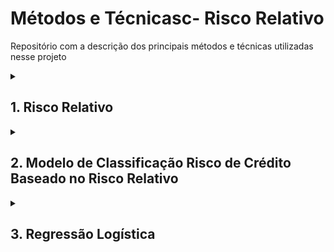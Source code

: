 # Métodos e Técnicasc- Risco Relativo
Repositório com a descrição dos principais métodos e técnicas utilizadas nesse projeto

<details>

<summary> <h2> 1. Risco Relativo </h2></summary>

Para o caso desse projeto, será analisado se, por exemplo, para uma variável como a idade, uma determinada faixa etária apresenta maior risco de inadimplência que outra, identificando se certos grupos são mais propensos a não cumprir com suas obrigações financeiras.  Esses grupos são os quartis da amostra, segmentados previamente como mostrado em **Cálculo dos quartis**: 

<details> <summary> <h4> Cálculo dos quartis </h4>  - Clique em ▶ para ver os detalhes </summary> 

****

Aqui, foi obtida a segmentação das seguintes variáveis em quartis:

**age | last_month_salary | number_dependents | total_loan | total_90_days_overdue | using lines not secured personal assets | debt_ratio**

O código utilizado para a segmentação foi o seguinte:

```sql
  SELECT *,
    NTILE(4) OVER (ORDER BY age) AS age_quartiles,
    NTILE(4) OVER (ORDER BY last_month) AS last_month_quartiles,
    NTILE(4) OVER (ORDER BY number_dependents) AS number_dependents_quartiles,
    NTILE(4) OVER (ORDER BY total_loan) AS total_loan_quartiles,
    NTILE(4) OVER (ORDER BY total_90_days_overdue) AS total_90_days_overdue_quartiles,
    NTILE(4) OVER (ORDER BY total_lines) AS total_lines_quartiles,
    NTILE(4) OVER (ORDER BY debt_ratio) AS debt_ratio_quartiles
  FROM `dados_proj3.proj3_unified_table2`
```
</details>

O cálculo do risco relativo será feito para cada quartil, conforme a fórmula:

$$𝑅𝑅_{Q_n}= \frac{\tau_{Q_n}}{\tau_{Q_x, Q_y, Q_z}}$$

Onde, 

$\tau_{Q_n}$ é a taxa de inadimplência do quartil *n*

$\tau_{Q_x, Q_y, Q_z}$ é a taxa de inadimplência dos outros quartis.

Para o cálculo de Risco Relativo no Big Query, foi utilizado o seguinte raciocínio:

$\tau_{Q_1}$ é calculado como a média da variável *default_flag* no quartil *n*. Como a variável *default_flag* tem valor 1 para inadimplentes e 0 para adimplentes, a soma dessa variável dentro do quartil 1, dividida pelo número de observações no quartil, nos dá a taxa de inadimplência para aquele grupo:

$$\tau_{Q_n}= media(\textup{default flag(Qn)})$$

e

$$\tau_{Q_x, Q_y, Q_z}= \frac{\sum (\textup{default flag}) - \Sigma (\textup{default flag (Qn)})}{N-N_{Qn}}$$

Onde,

- $\sum (\textup{default flag})$ é a soma total dos valores da variável default_flag.
- $\Sigma (\textup{default flag (Qn)}$ é a soma dos valores da variável default_flag no quartil n.
- $N$ é o número total de observações na amostra.
- $N_{Qn}$ é o número de observações no quartil *n*.

Esse cálculo nos permitirá comparar a taxa de inadimplência do quartil n com os outros quartis, ajudando a identificar se existe um grupo de cada variável com maior risco de inadimplência.

O risco relativo e a classificação dos grupos foram feitas em um mesmo código e será melhor detalhado abaixo:

```sql
-- Dividindo os dados em quartis com NTILE
WITH quartiles_table AS (
  SELECT *,
    NTILE(4) OVER (ORDER BY age) AS age_quartiles,
    NTILE(4) OVER (ORDER BY last_month) AS last_month_quartiles,
    NTILE(4) OVER (ORDER BY number_dependents) AS number_dependents_quartiles,
    NTILE(4) OVER (ORDER BY total_loan) AS total_loan_quartiles,
    NTILE(4) OVER (ORDER BY total_90_days_overdue) AS total_90_days_overdue_quartiles,
    NTILE(4) OVER (ORDER BY total_lines) AS total_lines_quartiles,
    NTILE(4) OVER (ORDER BY debt_ratio) AS debt_ratio_quartiles
  FROM `dados_proj3.proj3_unified_table2`
),

total_measurements AS (
  SELECT
    SUM(default_flag) AS sum_default,
    COUNT(*) AS total
  FROM quartiles_table
),

age_relative_risks AS (
  SELECT
    age_quartiles AS quartile,
    min(age) AS lower_age,
    max(age) AS upper_age,
    AVG(default_flag) / ((total_measurements.sum_default - SUM(default_flag)) / (total_measurements.total - COUNT(*))) AS relative_risk
  FROM quartiles_table, total_measurements
  GROUP BY age_quartiles, total_measurements.sum_default, total_measurements.total
),

last_month_relative_risks AS (
  SELECT
    last_month_quartiles AS quartile,
    min(last_month) AS lower_last_month,
    max(last_month) AS upper_last_month,
    AVG(default_flag) / ((total_measurements.sum_default - SUM(default_flag)) / (total_measurements.total - COUNT(*))) AS relative_risk
  FROM quartiles_table, total_measurements
  GROUP BY last_month_quartiles, total_measurements.sum_default, total_measurements.total
),

number_dependents_relative_risks AS (
  SELECT
    number_dependents_quartiles AS quartile,
    min(number_dependents) AS lower_number_dependents,
    max(number_dependents) AS upper_number_dependents,
    AVG(default_flag) / ((total_measurements.sum_default - SUM(default_flag)) / (total_measurements.total - COUNT(*))) AS relative_risk
  FROM quartiles_table, total_measurements
  GROUP BY number_dependents_quartiles, total_measurements.sum_default, total_measurements.total
),

total_loan_relative_risks AS (
  SELECT
    total_loan_quartiles AS quartile,
    min(total_loan) AS lower_total_loan,
    max(total_loan) AS upper_total_loan,
    AVG(default_flag) / ((total_measurements.sum_default - SUM(default_flag)) / (total_measurements.total - COUNT(*))) AS relative_risk
  FROM quartiles_table, total_measurements
  GROUP BY total_loan_quartiles, total_measurements.sum_default, total_measurements.total
),

total_90_days_overdue_relative_risks AS (
  SELECT
    total_90_days_overdue_quartiles AS quartile,
    min(total_90_days_overdue) AS lower_total_90_days_overdue,
    max(total_90_days_overdue) AS upper_total_90_days_overdue,
    AVG(default_flag) / ((total_measurements.sum_default - SUM(default_flag)) / (total_measurements.total - COUNT(*))) AS relative_risk
  FROM quartiles_table, total_measurements
  GROUP BY total_90_days_overdue_quartiles, total_measurements.sum_default, total_measurements.total
),

total_lines_relative_risks AS (
  SELECT
    total_lines_quartiles AS quartile,
    min(total_lines) AS lower_total_lines,
    max(total_lines) AS upper_total_lines,
    AVG(default_flag) / ((total_measurements.sum_default - SUM(default_flag)) / (total_measurements.total - COUNT(*))) AS relative_risk
  FROM quartiles_table, total_measurements
  GROUP BY total_lines_quartiles, total_measurements.sum_default, total_measurements.total
),

debt_ratio_relative_risks AS (
  SELECT
    debt_ratio_quartiles AS quartile,
    min(debt_ratio) AS lower_debt_ratio,
    max(debt_ratio) AS upper_debt_ratio,
    AVG(default_flag) / ((total_measurements.sum_default - SUM(default_flag)) / (total_measurements.total - COUNT(*))) AS relative_risk
  FROM quartiles_table, total_measurements
  GROUP BY debt_ratio_quartiles, total_measurements.sum_default, total_measurements.total
)

SELECT 
  a.quartile AS quartiles,
  a.relative_risk AS age_relative_risk,
  a.lower_age,
  a.upper_age,
  CASE
    WHEN a.relative_risk < 1 THEN 'Grupo que não apresenta risco'
    WHEN a.relative_risk > 1 THEN 'Grupo de Risco'
  END AS age_classification,

  b.relative_risk AS last_month_relative_risk,
  b.lower_last_month,
  b.upper_last_month,
  CASE
    WHEN b.relative_risk < 1 THEN 'Grupo que não apresenta risco'
    WHEN b.relative_risk > 1 THEN 'Grupo de Risco'
  END AS last_month_classification,

  c.relative_risk AS number_dependents_relative_risk,
  c.lower_number_dependents,
  c.upper_number_dependents,
  CASE
    WHEN c.relative_risk < 1 THEN 'Grupo que não apresenta risco'
    WHEN c.relative_risk > 1 THEN 'Grupo de Risco'
  END AS number_dependents_classification,

  d.relative_risk AS total_loan_relative_risk,
  d.lower_total_loan,
  d.upper_total_loan,
  CASE
    WHEN d.relative_risk < 1 THEN 'Grupo que não apresenta risco'
    WHEN d.relative_risk > 1 THEN 'Grupo de Risco'
  END AS total_loan_classification,
  
  e.relative_risk AS total_90_days_overdue_relative_risk,
  e.lower_total_90_days_overdue,
  e.upper_total_90_days_overdue,
  CASE
    WHEN e.relative_risk < 1 THEN 'Grupo que não apresenta risco'
    WHEN e.relative_risk > 1 THEN 'Grupo de Risco'
  END AS total_90_days_overdue_classification,

  f.relative_risk AS total_lines_relative_risk,
  f.lower_total_lines,
  f.upper_total_lines,
  CASE
    WHEN f.relative_risk < 1 THEN 'Grupo que não apresenta risco'
    WHEN f.relative_risk > 1 THEN 'Grupo de Risco'
  END AS total_lines_classification,
  
  g.relative_risk AS debt_ratio_relative_risk,
  g.lower_debt_ratio,
  g.upper_debt_ratio,
  CASE
    WHEN g.relative_risk < 1 THEN 'Grupo que não apresenta risco'
    WHEN g.relative_risk > 1 THEN 'Grupo de Risco'
  END AS debt_ratio_classification

FROM 
  age_relative_risks a
  JOIN last_month_relative_risks b ON a.quartile = b.quartile
  JOIN number_dependents_relative_risks c ON a.quartile = c.quartile
  JOIN total_loan_relative_risks d ON a.quartile = d.quartile
  JOIN total_90_days_overdue_relative_risks e ON a.quartile = e.quartile
  JOIN total_lines_relative_risks f ON a.quartile = f.quartile
  JOIN debt_ratio_relative_risks g ON a.quartile = g.quartile
ORDER BY a.quartile;

```

Embaixo, detalho as tabelas auxiliares feitas e o que elas representam:

**quartiles_table:**

Nessa tabela foi obtida a segmentação em quartis das oito variáveis (**age | last_month_salary | number_dependents | total_loan | total_90_days_overdue | using lines not secured personal assets | debt_ratio).**

**total_measurements:**

Nessa tabela, foi feita a soma da variável default_flag ( $\sum (\textup{default flag})$ ) e a contagem do total de linhas da tabela unificada (Para o cálculo de $N$ ). 

```sql
total_measurements AS (
  SELECT
    SUM(default_flag) AS sum_default,
    COUNT(*) AS total
  FROM quartiles_table
),
```

Onde,

`SUM(default_flag) AS sum_default` é $\sum (\textup{default flag})$

COUNT(*) AS total é $N$

***variável*_risks:**

Foram construídas um total de oito tabelas auxiliares, uma para cada variável para o cálculo do risco relativo de cada quartil. Ex.:

```sql
age_relative_risks AS (
  SELECT
    age_quartiles AS quartile,
    a.lower_age,
	  a.upper_age,
    AVG(default_flag) / ((total_measurements.sum_default - SUM(default_flag)) / (total_measurements.total - COUNT(*))) AS relative_risk
  FROM quartiles_table, total_measurements
  GROUP BY age_quartiles, total_measurements.sum_default, total_measurements.total
),
```

Onde,

- `AVG(default_flag)` é $\tau_{Q_n}= media(\textup{default flag(Qn)})$
- `((total_measurements.sum_default - SUM(default_flag)) / (total_measurements.total - COUNT(*)))` é $\tau_{Q_x, Q_y, Q_z}$
- `AVG(default_flag) / ((total_measurements.sum_default - SUM(default_flag)) / (total_measurements.total - COUNT(*))) AS relative_risk` é $RR$

No final, foram agrupadas todas as tabelas pelos quartiles de cada um, usando o comando JOIN e os $RR$ de cada variável foi classificado de acordo com essa tabela:

| RR | Interpretação |
| --- | --- |
| =1 | ausência de associação |
| <1 | fator de proteção |
| >1 | fator de risco |

Usando o comando CASE. Ex:

```sql
  CASE
    WHEN a.relative_risk < 1 THEN 'Sem Risco de Inadimplência'
    WHEN a.relative_risk > 1 THEN 'Risco de Inadimplência'
  END AS age_classification,
```
**Tabela com a segmentação dos grupos de acordo com cada variável:
| quartis | last_month relative_risk | last_month (min) | last_month (max) | last_month classification | number_dependents relative_risk | number_dependents (min) | number_dependents (max) | number_dependents classification | total_lines relative_risk | total_lines (min) | total_lines (max) | total_lines classification | debt_ratio relative_risk | debt_ratio (min) | debt_ratio (max) | debt_ratio classification |
| --- | --- | --- | --- | --- | --- | --- | --- | --- | --- | --- | --- | --- | --- | --- | --- | --- |
| 1 | 1,949529054 | 0 | R$3944,00 | Risco de Inadimplência | 0,658798838 | 0 | 0 | Sem Risco de Inadimplência | 0,039086483 | 0 | 0,028829832 | Sem Risco de Inadimplência | 0,746959956 | 0 | 0,181105577 | Sem Risco de Inadimplência |
| 2 | 0,961747393 | R$3947,00 | R$5400,00 | Sem Risco de Inadimplência | 0,769668123 | 0 | 0 | Sem Risco de Inadimplência | 0,004830737 | 0,028830012 | 0,144361012 | Sem Risco de Inadimplência | 0,823739618 | 0,181122062 | 0,369246406 | Sem Risco de Inadimplência |
| 3 | 0,987142489 | R$5400,00 | R$7495,00 | Sem Risco de Inadimplência | 1,101057634 | 0 | 1 | Risco de Inadimplência | 0,146706137 | 0,144373673 | 0,529282357 | Sem Risco de Inadimplência | 1,453406147 | 0,369278625 | 0,881271543 | Risco de Inadimplência |
| 4 | 0,392771434 | R$7495,00 | R$1560100,00 | Sem Risco de Inadimplência | 1,596238587 | 1 | 13 | Risco de Inadimplência | 46,1104476 | 0,52937284 | 22000 | Risco de Inadimplência | 1,047840157 | 0,881365417 | 307001 | Risco de Inadimplência |
</details>

<details> <summary> <h2>2. Modelo de Classificação Risco de Crédito Baseado no Risco Relativo </h2> </summary>

### Classificação com base nos Scores

Aqui, o objetivo é classificar os clientes como  “Mau pagador” e “Bom pagador”  de acordo com todas as variáveis disponíveis no banco de dados. Essa classificação, tem como propósito modelar meu banco de dados para que se possa avaliar futuros clientes de acordo com as diferentes variáveis do meu modelo.

Afim de obter essa classificação, as categorias “Mau pagador” e “Bom pagador” de cada uma das 7 variáveis foi convertida em variáveis Dummies:

- Mau pagador = 1
- Bom pagador = 0

Parte do código, somente com as classificações:

```sql
SELECT 
  a.user_id,
  a.default_flag,
  h.relative_risk AS age_relative_risk,
  a.age_quartiles,
  h.lower_age,
  h.upper_age,
  CASE
    WHEN h.relative_risk < 1 THEN 0 ELSE 1
  END AS age_risk_dummy,

  b.relative_risk AS last_month_relative_risk,
  a.last_month_quartiles,
  b.lower_last_month,
  b.upper_last_month,
  CASE
    WHEN b.relative_risk < 1 THEN 0 ELSE 1
  END AS last_month_risk_dummy,

  c.relative_risk AS number_dependents_relative_risk,
  a.number_dependents_quartiles,
  c.lower_number_dependents,
  c.upper_number_dependents,
  CASE
    WHEN c.relative_risk < 1 THEN 0 ELSE 1
  END AS number_dependents_risk_dummy,

  d.relative_risk AS total_loan_relative_risk,
  a.total_loan_quartiles,
  d.lower_total_loan,
  d.upper_total_loan,
  CASE
    WHEN d.relative_risk < 1 THEN 0 ELSE 1
  END AS total_loan_risk_dummy,
  
  e.relative_risk AS total_90_days_overdue_relative_risk,
  a.total_90_days_overdue_quartiles,
  e.lower_total_90_days_overdue,
  e.upper_total_90_days_overdue,
  CASE
    WHEN e.relative_risk < 1 THEN 0 ELSE 1
  END AS total_90_days_overdue_risk_dummy,

  f.relative_risk AS total_lines_relative_risk,
  a.total_lines_quartiles,
  f.lower_total_lines,
  f.upper_total_lines,
  CASE
    WHEN f.relative_risk < 1 THEN 0 ELSE 1
  END AS total_lines_risk_dummy,
  
  g.relative_risk AS debt_ratio_relative_risk,
  a.debt_ratio_quartiles,
  g.lower_debt_ratio,
  g.upper_debt_ratio,
  CASE
    WHEN g.relative_risk < 1 THEN 0 ELSE 1
  END AS debt_ratio_risk_dummy

FROM 
  quartiles_table a
  JOIN age_relative_risks h ON a.age_quartiles = h.quartile
  JOIN last_month_relative_risks b ON a.last_month_quartiles = b.quartile
  JOIN number_dependents_relative_risks c ON a.number_dependents_quartiles = c.quartile
  JOIN total_loan_relative_risks d ON a.total_loan_quartiles = d.quartile
  JOIN total_90_days_overdue_relative_risks e ON a.total_90_days_overdue_quartiles = e.quartile
  JOIN total_lines_relative_risks f ON a.total_lines_quartiles = f.quartile
  JOIN debt_ratio_relative_risks g ON a.debt_ratio_quartiles = g.quartile
),
```

Assim, foi possível somar os valores dummies, no qual o score final, chamado de risk_score, poderia ter um valor de de 0 a 7.

```sql
-- Calculando a pontuação final
final_scores AS (
  SELECT *,
    (age_risk_dummy + last_month_risk_dummy + number_dependents_risk_dummy + total_loan_risk_dummy + total_90_days_overdue_risk_dummy + total_lines_risk_dummy + debt_ratio_risk_dummy) AS risk_score
  FROM risk_classification
),
```

 Com esses valores em mãos foi estabelecido um valor de corte para a variável risk_score, no qual, acima desse valor, o cliente seria classificado como “mau pagador” e abaixo como “bom pagador”.

O valor de corte foi determinado pelo valor da taxa de inadimplência para cada um dos possíveis risk_score. A taxa de inadimplência ($\tau_i$ ) foi calculada dividindo o somatório do *default_flag* para cada risk_score pelo quantidade total de valores da variável *default_flag*. 

$$\tau_i=\frac{\sum(\text{default flag)}_i}{N}$$

Onde, 

- $N$ é o número total de observações na amostra.

Código:

```sql
-- Calcular a taxa de inadimplência para cada faixa de pontuação
risk_distribution AS (
  SELECT
    risk_score,
    --COUNT(*) AS total_users,
    --SUM(default_flag) AS total_defaults,
    SUM(default_flag) / COUNT(*) AS default_rate
  FROM final_scores
  GROUP BY risk_score
  ORDER BY risk_score
),
```

Com esse cálculo temos a taxa de inadimplência para cada grupo de risk_score. Os valores encontrados, se encontram na tabela abaixo:

| risk_score | $\tau_i $ |
| --- | --- |
| 1 | 0.00018601190476190475 |
| 2 | 0.0019365250134480904 |
| 3 | 0.00579496364977347 |
| 4 | 0.022197201222454561 |
| 5 | 0.07903780068728522 |
| 6 | 0.17396449704142011 |
| 7 | 0.255813953488 |

Baseado no valor das taxas $\tau_i$  pra 

Nesse código foi utilizado o seguinte critério de classificação:

taxa > 0.1:  “Mau pagador” 

Taxa < 0.1: “Bom pagador”

Essa classificação foi adicionada na tabela como a variável ***risk_class.***

```sql
classified_users AS (
  SELECT risk_score,
    default_rate,
    CASE
      WHEN default_rate >= 0.1 THEN 'Mau Pagador'
      ELSE 'Bom Pagador'
    END AS risk_class
  FROM risk_distribution
)

-- Visualizar a distribuição e taxa de inadimplência para cada faixa de pontuação
SELECT *
FROM final_scores final
JOIN  classified_users class ON final.risk_score = class.risk_score

```



### Validação do Modelo

Agora, para testar se essa classificação prevê bem o risco de crédito, foi utilizado a matriz de confusão no Google Colab.

A matriz de confusão é uma métrica de performance dos algoritmos de classificação. Vamos utilizá-la para testar esse modelo:

No Google Colab, exportei os dados da tabela com todas as variáveis dummy, assim como o risk_score e a variável  ***risk_class*** com a classificação do cliente como “Bons pagadores” e “Maus pagadores”

![Untitled (6)](https://github.com/annesantos1990/methods_techniques_risk_relative/assets/166059836/8f7c576c-d938-442c-aff0-a7e4c492bef9)




Feito isso, a variável risk_class foi reclassificada em valores numéricas, onde Mau Pagador recebeu valor 1 e Bons Pagadores recebeu valor 0:

```python
from sklearn.metrics import confusion_matrix, classification_report
import seaborn as sns
import matplotlib.pyplot as plt

# Definir o ponto de corte e calcular a coluna 'predicted_default'
cut_off = 3  # Ajuste conforme necessário
df3['predicted_default'] = df3['risk_class'].apply(lambda x: 1 if x == "Mau Pagador" else 0)
```

E essa nova variável, no qual tem as informações do nosso modelo de classificação foi comparada com a variável default_flag que já é a variável com as informações dos adimplentes e inadimplentes.

Assim, podemos avaliar se o modelo de classificação construído para detectar “Bons Pagadores” e “Maus Pagadores” é um bom modelo.

Para avaliar o desempenho do modelo, foi utilizado a matriz de confusão, que fornece informações sobre a precisão das previsões em relação aos valores reais. A classificação é separada em valores positivos e negativos. Para esclarecer melhor, vejamos alguns exemplos:

- Verificar se o modelo detecta corretamente uma pessoa tem câncer:
    - Tem câncer (positivo), não tem câncer (negativo)
- Detecção de cachorro e gatos em fotografias:
    - gato (positivo), cachorro (negativo - não é um gato)

Como pode-se observar, o critério para determinar o que é positivo ou negativo varia conforme o caso. No entanto, o negativo pode ser interpretado como a negação do positivo.

Para o nosso caso, consideramos que positivo é um “bom pagador” e negativo é um “mau pagador”.

- Falsos negativos seriam bons pagadores sendo classificados como maus pagadores;
- Falsos positivo seriam maus pagadores sendo classificados como bons pagadores;

Junto com a matriz de confusão também tem outras métricas que também são avaliadas como:

- Acurácia: A proporção de todas as previsões corretas (positivas e negativas) em relação ao total de previsões;;
- Precisão: A proporção de verdadeiros positivos em relação ao total de previsões positivas. Isto mede a exatidão das previsões positivas do modelo;
- Recall: A proporção de verdadeiros positivos em relação ao total de casos realmente positivos. Isto mede a capacidade do modelo de identificar corretamente todos os casos positivos;
- F1-score: Uma medida que equilibra a precisão e o recall, calculada como a média harmônica dessas duas métricas.

Para o meu modelo de classificação, é importante que eu diminua os falsos positivos ou falsos negativos?

- Falsos positivos: Mal pagador sendo classificado como Bom pagador
- Falsos positivos: Bom pagador sendo classificado como Mau pagador

Se eu quero reduzir a probabilidade de inadimplências e perdas, temos que focar em diminuir os falsos positivos.

![1_ql1siLJsgfdmnabD4Jy8kg](https://github.com/annesantos1990/methods_techniques_risk_relative/assets/166059836/e76589fa-2486-4ed1-bb8d-88da4c688aa0)

- Assim, o **ppv** (**Positive Predictive Value (PPV) ou precisão)** precisa dar alto, porque teremos menos falsos positivos, aumentando a precisão positiva
- E o **recall da variável negativa** precisa  ser elevado, porque, entre todos os valores verdadeiramente negativos, precisamos que haja poucos falsos positivos (significando que o modelo previu um valor positivo quando, na verdade, é verdadeiramente negativo).

Na linguagem do nosso modelo, isso significa que:

- O ppv precisa ser alto, porque teremos menos maus Pagadores sendo classificado como bons pagadores, aumentando a precisão das previsões positiva.
- E o recall da variável negativa precisa ser alto, porque, entre todos os valores verdadeiramente de maus Pagadores, preciso que haja poucos maus pagadores sendo classificado como bons pagadores.

Em resumo, queremos que nosso modelo detecte bem os maus pagadores e nos traga poucos falsos positivos, garantindo que os bons pagadores não sejam erroneamente classificados como maus pagadores.

Código para avaliar o modelo com a matriz de confusão e as métricas supracitadas:

```python
# Variável real e predita
# Aqui default_flag é a variável real, pois ela já nos traz a informação se um cliente é inadimplente ou adimplente
# E temos o nosso modelo que é a variável "predicted_default"
y_true = df['default_flag']
y_pred = df3['predicted_default']

# Matriz de confusão para avaliar se meu modelo com a nova variável "predicted_default" é um bom modelo.
conf_matrix = confusion_matrix(y_true, y_pred)

# Relatório de classificação
class_report = classification_report(y_true, y_pred)

print("Matriz de Confusão:")
print(conf_matrix)
print("\nRelatório de Classificação:")
print(class_report)

# Visualizar a matriz de confusão
sns.heatmap(conf_matrix, annot=True, fmt='d', cmap='Blues', xticklabels=['Bom Pagador', 'Mau Pagador'], yticklabels=['Bom Pagador', 'Mau Pagador'])
plt.xlabel('Predicted')
plt.ylabel('Actual')
plt.title('Matriz de Confusão')
plt.show()
```
</details>

<details> <summary> <h2>3. Regressão Logística </h2></summary>

A modelo de regressão logística foi proposto como uma alternativa ao modelo anterior, que não alcançou métricas de desempenho satisfatórias. 

A regressão logística é um modelo de classificação onde as variáveis preditoras são contínuas e a variável resposta é binária, geralmente codificada como 0 ou 1. Este modelo é útil para prever a probabilidade de ocorrência de um evento com base nas variáveis independentes.

O código utilizado para a regressão logística e a avaliação das métricas do modelo encontra-se abaixo:

```python
# Selecionar as variáveis independentes e dependentes
X = df[['age', 'last_month', 'number_dependents', 'total_90_days_overdue', 'debt_ratio', 'total_loan']]
y = df['default_flag']
```

```python
# Convertendo y para inteiro.
y = y.astype(int)

# Certifique-se de que y só contém valores binários (0 e 1)
print(y.unique())
```

```python
# Dividir os dados em conjuntos de treinamento e teste
X_train, X_test, y_train, y_test = train_test_split(X, y, test_size=0.25, random_state=42)
```

Foram utilizadas três técnicas diferentes no modelo de Regressão Logística:

1. Class Weight
    
    O parâmetro `class_weight='balanced'` na função de regressão logística do Python foi utilizado para lidar com o problema das classes desbalanceadas na variável `default_flag`. Este parâmetro ajusta automaticamente o peso das classes inversamente proporcional às suas frequências na amostra de dados de treinamento. Em outras palavras, a função de custo é ajustada para penalizar mais os erros cometidos nas classes minoritárias e menos os erros nas classes majoritárias. Isso ajuda o modelo a considerar a importância relativa das classes minoritárias durante o treinamento, resultando em uma melhor performance na predição dessas classes.
    
2. Oversampling
    
    É uma técnica de reamostragem no qual tem com propósito equilibrar a diferença de classes aumentando o número de instâncias da classe minoritária.
    
3. Undersampling
    
    É uma técnica de reamostragem no qual tem com propósito equilibrar essa diferença diminuindo o número de instâncias da classe majoritária.
    

Para ver cada uma delas, acessar o Google Colab: https://colab.research.google.com/drive/1UTQUppbQ1UxoRsXbzcXoNZf4f_LWFN_I?usp=sharing

A que teve maior quantidade de acertos de *Maus Pagadores*, mas ainda assim com boas métricas foi a primeira. Abaixo está o código:

```python
# Inicializar e treinar o modelo de regressão logística com ajuste de pesos das classes
model = LogisticRegression(class_weight='balanced', max_iter=500)
model.fit(X_train, y_train)

# Fazer previsões
y_pred = model.predict(X_test)

# Avaliar o modelo
accuracy = accuracy_score(y_test, y_pred)
report = classification_report(y_test, y_pred)

print("Acurácia do modelo:", accuracy)
print("Relatório de classificação:\n", report)

# Calcular e exibir a matriz de confusão
conf_matrix = confusion_matrix(y_test, y_pred)

plt.figure(figsize=(8, 6))
sns.heatmap(conf_matrix, annot=True, fmt='d', cmap='Blues', xticklabels=['Previsto: Bom Pagador', 'Previsto: Mau Pagador'], yticklabels=['Real: Bom Pagador', 'Real: Mau Pagador'])
plt.xlabel('Classe Prevista')
plt.ylabel('Classe Verdadeira')
plt.title('Matriz de Confusão')
plt.show()
```

Conforme discutido na Seção 2, neste projeto a prioridade foi diminuir os falsos positivos e ter também boa quantidade de acertos de *Maus Pagadores*. Por isso, o formato de regressão logística com o ***Class Weight*** foi o escolhido, pois ele teve os fatores supracitados.




Para mais detalhes acessar o [Notebook do Google Colab](https://colab.research.google.com/drive/1UTQUppbQ1UxoRsXbzcXoNZf4f_LWFN_I?usp=sharing).

</details>
